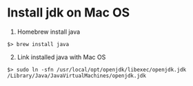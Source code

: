 # Install jdk on Mac OS

1. Homebrew install java
```
$> brew install java
```

2. Link installed java with Mac OS
```
$> sudo ln -sfn /usr/local/opt/openjdk/libexec/openjdk.jdk /Library/Java/JavaVirtualMachines/openjdk.jdk
```
